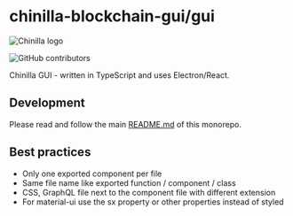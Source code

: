 # chinilla-blockchain-gui/gui

![Chinilla logo](https://www.chinilla.net/wp-content/uploads/2022/09/chinilla-logo.svg)

![GitHub contributors](https://img.shields.io/github/contributors/Chinilla/chinilla-blockchain-gui?logo=GitHub)

Chinilla GUI - written in TypeScript and uses Electron/React.

## Development

Please read and follow the main [README.md](https://github.com/Chinilla/chinilla-blockchain-gui) of this monorepo.

## Best practices

- Only one exported component per file
- Same file name like exported function / component / class
- CSS, GraphQL file next to the component file with different extension
- For material-ui use the sx property or other properties instead of styled
